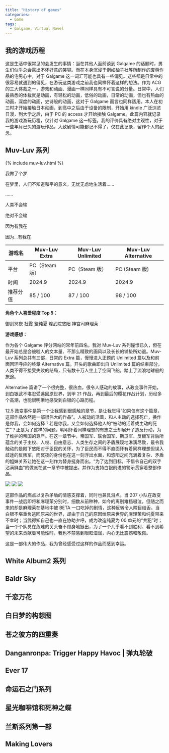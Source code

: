 ```yaml
---
title: "History of games"
categories:
  - Game
tags:
  - Galgame, Virtual Novel
---
```

## 我的游戏历程
这是生活中很常见的会发生的事情：当在其他人面前谈到 Galgame 的话题时，男生们似乎总会露出不怀好意的笑容。而在本身沉浸于例如柚子社等所制作的废萌作品的宅男心中，对于 Galgame 这一词汇可能也具有一些偏见。这些都是日常中的很容易就遇到的偏见，在游玩这类游戏之前我也同样怀着这样的想法。作为 ACG 的三大体裁之一，游戏和动画、漫画一样同样具有不可言说的分量。日常中，人们最熟悉的体裁就是动画，有轻松的动画，低俗的动画，日常的动画，但也有热血的动画，深度的动画，史诗般的动画，这对于 Galgame 而言也同样适用。本人在初三时才开始接触日本动画，到高中之后由于设备的限制，开始用 kindle 广泛浏览日漫，到大学之后，由于 PC 的 access 才开始接触 Galgame。此篇内容就记录我的游戏游玩历程，仅针对 Galgame 这一标签。我的评价具有绝对主观性，对于一些年月已久的游玩作品，大致剧情可能都记不得了，仅在此记录，留作个人的纪念。

## Muv-Luv 系列

{% include muv-luv.html %}


我做了个梦

在梦里，人们不知道和平的意义，无忧无虑地生活着......

......

人类不会输

绝对不会输

因为有我在

因为...有我在

| 游戏名   | Muv-Luv Extra  | Muv-Luv Unlimited | Muv-Luv Alternative |
| -------- | -------------- | ----------------- | ------------------- |
| 平台     | PC（Steam 版） | PC（Steam 版）    | PC (Steam 版)       |
| 时间     | 2024.9         | 2024.9            | 2024.9              |
| 推荐分值 | 85 / 100       | 87 / 100          | 98 / 100            |

**角色个人喜爱程度 Top 5：**

御剑冥夜 社霞 鉴纯夏 煌武院悠阳 神宫司麻理茉

**游戏感想：**

作为各个 Galgame 评分网站的常年前四名，我对 Muv-Luv 系列憧憬已久，但在最开始总是会被唬人的文本量、不那么精致的画风以及长长的铺垫所劝退。Muv-Luv 系列总共有三部，日常的 Extra 篇，慢慢进入正题的 Unlimited 篇以及和前面回环呼应的终章 Alternative 篇。开头的歌曲即出自 Unlimited 篇的结束部分，人类不得不接受失败的结局，只有数十万人坐上了空间飞船，踏上了流浪地球般的旅途。

Alternative 篇讲了一个很完整，很热血，很令人感动的故事，从政变事件开始，到白银武不堪忍受逃回原世界，到甲 21 作战，再到最后的樱花作战计划，历经多个高潮，也能很明晰地感受到白银的心路历程。

12.5 政变事件是第一个让我感到很感触的章节，是让我觉得“如果仅有这个篇章，这部作品依然是一部很伟大的作品”。人被动的活着，和人主动的选择死亡，换作是你我，会如何选择？若是你我，又会如何选择他人的“被动的活着或主动的死亡”？正是为了这样的问题，明明怀着同样理想的有志之士却展开了造反行动，为了维护的帝国的尊严。在这一章节中，帝国军、联合国军、斯卫军、反叛军背后所蕴含的关于主权、人权、自由意志、人类生存之间的矛盾展现地淋漓尽致，最令我触动的是殿下悠阳对于臣民的关怀，为了臣民而不得不直面怀有着同样理想但误入歧途的反叛军，而冥夜的身份也在这一刻浮出水面，和悠阳之间充满着复杂、矛盾的姐妹关系让她在这一刻作为替身挺身而出。“为了达到目标，不惜令自己的双手沾满鲜血”的做派在这一章节中被提出，并作为支持白银前进的警示贯穿着整部作品。

![](https://yukino13.oss-cn-hangzhou.aliyuncs.com/blog/202409132223083.png)
![](https://yukino13.oss-cn-hangzhou.aliyuncs.com/blog/202409132223301.png)
![](https://yukino13.oss-cn-hangzhou.aliyuncs.com/blog/202409132223356.png)

这部作品的燃点以复杂矛盾的情感支撑着，同时也兼具泪点。当 207 小队在政变事件一战后即将和麻理茉分别时，细数从前种种，如今的离别难挡啜泣，但随之而来的却是麻理茉在基地中被 BETA 一口吃掉的剧情，这种反转令人瞠目结舌。当白银不堪重负逃回原来的世界，却由于自己的原因给原来世界的麻理茉和纯夏带来不幸时；当武得知自己也一直在协助夕呼，成为改造纯夏为 00 单元的“共犯”时；当一个个队员在危难的关头奋不顾身地挺出，为了一个几乎看不到胜利、看不到希望的未来贡献着可能性时，我也不禁感到眼眶湿润，内心无比震撼和敬佩。

这是一部伟大的作品，我为曾经感受过这样的作品而感到幸运。

## White Album2 系列

## Baldr Sky

## 千恋万花

## 白日梦的构想图

## 苍之彼方的四重奏

## Danganronpa: Trigger Happy Havoc | 弹丸轮破

## Ever 17

## 命运石之门系列

## 星光咖啡馆和死神之蝶

## 兰斯系列第一部

## Making Lovers